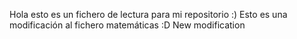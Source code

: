 Hola esto es un fichero de lectura para mi repositorio :)
Esto es una modificación al fichero matemáticas :D
New modification

